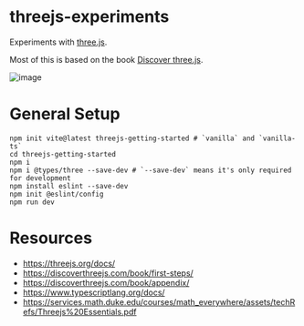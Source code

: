 # threejs-experiments

Experiments with [three.js](https://threejs.org/).

Most of this is based on the book [Discover three.js](https://discoverthreejs.com/).

![image](https://user-images.githubusercontent.com/35064754/153485650-dfdc19ce-d779-4ba1-9b9b-1c1aad25917e.png)

# General Setup

```
npm init vite@latest threejs-getting-started # `vanilla` and `vanilla-ts`
cd threejs-getting-started
npm i
npm i @types/three --save-dev # `--save-dev` means it's only required for development
npm install eslint --save-dev
npm init @eslint/config
npm run dev
```

# Resources

* https://threejs.org/docs/
* https://discoverthreejs.com/book/first-steps/
* https://discoverthreejs.com/book/appendix/
* https://www.typescriptlang.org/docs/
* https://services.math.duke.edu/courses/math_everywhere/assets/techRefs/Threejs%20Essentials.pdf
